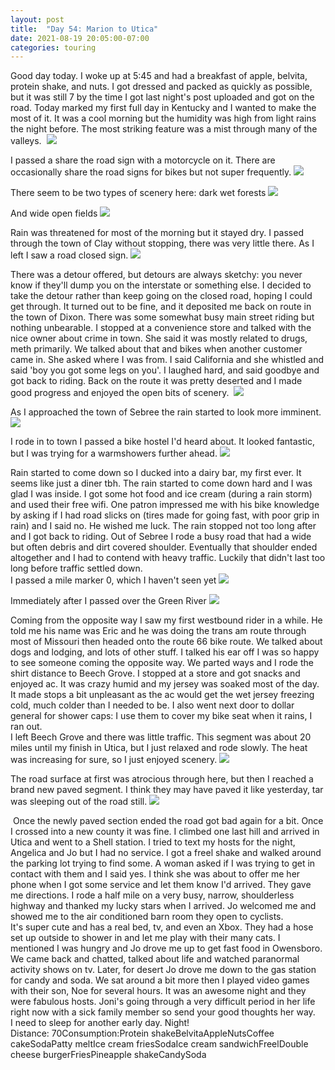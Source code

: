 ```yaml
---
layout: post
title:  "Day 54: Marion to Utica"
date: 2021-08-19 20:05:00-07:00
categories: touring
---
```

Good day today. I woke up at 5:45 and had a breakfast of apple, belvita, protein shake, and nuts. I got dressed and packed as quickly as possible, but it was still 7 by the time I got last night's post uploaded and got on the road. Today marked my first full day in Kentucky and I wanted to make the most of it. It was a cool morning but the humidity was high from light rains the night before. The most striking feature was a mist through many of the valleys. 
[![](https://lh3.googleusercontent.com/-YcKwDkkc4L0/YR8cCz9DprI/AAAAAAAAWek/L1Ib1dAlaqA--iBo_ewU6mXg_zvdvt1NACLcBGAsYHQ/s1600/1629428734095768-0.png)](https://lh3.googleusercontent.com/-YcKwDkkc4L0/YR8cCz9DprI/AAAAAAAAWek/L1Ib1dAlaqA--iBo_ewU6mXg_zvdvt1NACLcBGAsYHQ/s1600/1629428734095768-0.png)
  
I passed a share the road sign with a motorcycle on it. There are occasionally share the road signs for bikes but not super frequently.
[![](https://lh3.googleusercontent.com/-rQEpaXWi250/YR8b_D7_xxI/AAAAAAAAWeg/AGX12PlZL141nv8MSs29EL33NLBtodNzACLcBGAsYHQ/s1600/1629428729703377-1.png)](https://lh3.googleusercontent.com/-rQEpaXWi250/YR8b_D7_xxI/AAAAAAAAWeg/AGX12PlZL141nv8MSs29EL33NLBtodNzACLcBGAsYHQ/s1600/1629428729703377-1.png)
  
There seem to be two types of scenery here: dark wet forests
[![](https://lh3.googleusercontent.com/-GgMbM89LsPU/YR8b-JgceDI/AAAAAAAAWec/gEX_43-IPWIyMYSFOtwwTSlZ6Q-IDzQ4ACLcBGAsYHQ/s1600/1629428722783980-2.png)](https://lh3.googleusercontent.com/-GgMbM89LsPU/YR8b-JgceDI/AAAAAAAAWec/gEX_43-IPWIyMYSFOtwwTSlZ6Q-IDzQ4ACLcBGAsYHQ/s1600/1629428722783980-2.png)
  
And wide open fields
[![](https://lh3.googleusercontent.com/-8kJXJhw7OMs/YR8b8QlC4UI/AAAAAAAAWeY/IABkc98C5S0XFKW--aPt37mVjayg6lVyACLcBGAsYHQ/s1600/1629428718386745-3.png)](https://lh3.googleusercontent.com/-8kJXJhw7OMs/YR8b8QlC4UI/AAAAAAAAWeY/IABkc98C5S0XFKW--aPt37mVjayg6lVyACLcBGAsYHQ/s1600/1629428718386745-3.png)
  
Rain was threatened for most of the morning but it stayed dry. I passed through the town of Clay without stopping, there was very little there. As I left I saw a road closed sign.
[![](https://lh3.googleusercontent.com/-Pwci1U9Abbw/YR8b7HQd7mI/AAAAAAAAWeU/G-Ux09oFBTc0fqk3XhuHasOonFT933oDgCLcBGAsYHQ/s1600/1629428712925182-4.png)](https://lh3.googleusercontent.com/-Pwci1U9Abbw/YR8b7HQd7mI/AAAAAAAAWeU/G-Ux09oFBTc0fqk3XhuHasOonFT933oDgCLcBGAsYHQ/s1600/1629428712925182-4.png)
  
There was a detour offered, but detours are always sketchy: you never know if they'll dump you on the interstate or something else. I decided to take the detour rather than keep going on the closed road, hoping I could get through. It turned out to be fine, and it deposited me back on route in the town of Dixon. There was some somewhat busy main street riding but nothing unbearable. I stopped at a convenience store and talked with the nice owner about crime in town. She said it was mostly related to drugs, meth primarily. We talked about that and bikes when another customer came in. She asked where I was from. I said California and she whistled and said 'boy you got some legs on you'. I laughed hard, and said goodbye and got back to riding. Back on the route it was pretty deserted and I made good progress and enjoyed the open bits of scenery. 
[![](https://lh3.googleusercontent.com/-NDm-LVrviGk/YR8b5jKPaMI/AAAAAAAAWeQ/FWrkaneDahYD5p_oLqaw8UgCfSIDMHUjgCLcBGAsYHQ/s1600/1629428709052481-5.png)](https://lh3.googleusercontent.com/-NDm-LVrviGk/YR8b5jKPaMI/AAAAAAAAWeQ/FWrkaneDahYD5p_oLqaw8UgCfSIDMHUjgCLcBGAsYHQ/s1600/1629428709052481-5.png)
  
As I approached the town of Sebree the rain started to look more imminent. 
[![](https://lh3.googleusercontent.com/-zGf-dygvW5U/YR8b4TWphAI/AAAAAAAAWeM/2Zbto5-QnOQyoOGxDyx55TcCis0PK1_2ACLcBGAsYHQ/s1600/1629428703145011-6.png)](https://lh3.googleusercontent.com/-zGf-dygvW5U/YR8b4TWphAI/AAAAAAAAWeM/2Zbto5-QnOQyoOGxDyx55TcCis0PK1_2ACLcBGAsYHQ/s1600/1629428703145011-6.png)
  
I rode in to town I passed a bike hostel I'd heard about. It looked fantastic, but I was trying for a warmshowers further ahead.
[![](https://lh3.googleusercontent.com/-mTZNkC5IYB4/YR8b3XjxoEI/AAAAAAAAWeI/QqPmDwmREIQECuYWzdNTOWgJjy1YxN-OwCLcBGAsYHQ/s1600/1629428698668210-7.png)](https://lh3.googleusercontent.com/-mTZNkC5IYB4/YR8b3XjxoEI/AAAAAAAAWeI/QqPmDwmREIQECuYWzdNTOWgJjy1YxN-OwCLcBGAsYHQ/s1600/1629428698668210-7.png)
  
Rain started to come down so I ducked into a dairy bar, my first ever. It seems like just a diner tbh. The rain started to come down hard and I was glad I was inside. I got some hot food and ice cream (during a rain storm) and used their free wifi. One patron impressed me with his bike knowledge by asking if I had road slicks on (tires made for going fast, with poor grip in rain) and I said no. He wished me luck. The rain stopped not too long after and I got back to riding. Out of Sebree I rode a busy road that had a wide but often debris and dirt covered shoulder. Eventually that shoulder ended altogether and I had to contend with heavy traffic. Luckily that didn't last too long before traffic settled down.  
I passed a mile marker 0, which I haven't seen yet
[![](https://lh3.googleusercontent.com/-_iPTtbs93NM/YR8b2P4hhGI/AAAAAAAAWeE/E1aZc8pyaQ4C6UCcA79qTe_BYO8Bjf5QwCLcBGAsYHQ/s1600/1629428692580873-8.png)](https://lh3.googleusercontent.com/-_iPTtbs93NM/YR8b2P4hhGI/AAAAAAAAWeE/E1aZc8pyaQ4C6UCcA79qTe_BYO8Bjf5QwCLcBGAsYHQ/s1600/1629428692580873-8.png)
  
Immediately after I passed over the Green River
[![](https://lh3.googleusercontent.com/-u-CsHI2VX2A/YR8b0qUqKbI/AAAAAAAAWeA/ab9TjXf8pCsKdIIoTIyBH5aCWQtc6qvNwCLcBGAsYHQ/s1600/1629428687412596-9.png)](https://lh3.googleusercontent.com/-u-CsHI2VX2A/YR8b0qUqKbI/AAAAAAAAWeA/ab9TjXf8pCsKdIIoTIyBH5aCWQtc6qvNwCLcBGAsYHQ/s1600/1629428687412596-9.png)
  
Coming from the opposite way I saw my first westbound rider in a while. He told me his name was Eric and he was doing the trans am route through most of Missouri then headed onto the route 66 bike route. We talked about dogs and lodging, and lots of other stuff. I talked his ear off I was so happy to see someone coming the opposite way. We parted ways and I rode the shirt distance to Beech Grove. I stopped at a store and got snacks and enjoyed ac. It was crazy humid and my jersey was soaked most of the day. It made stops a bit unpleasant as the ac would get the wet jersey freezing cold, much colder than I needed to be. I also went next door to dollar general for shower caps: I use them to cover my bike seat when it rains, I ran out.   
I left Beech Grove and there was little traffic. This segment was about 20 miles until my finish in Utica, but I just relaxed and rode slowly. The heat was increasing for sure, so I just enjoyed scenery.
[![](https://lh3.googleusercontent.com/-S5WL_S26OeQ/YR8bzUm3p6I/AAAAAAAAWd8/SEEi_QGqHJ487CngzaZI1F8UCOdEKphcQCLcBGAsYHQ/s1600/1629428683605729-10.png)](https://lh3.googleusercontent.com/-S5WL_S26OeQ/YR8bzUm3p6I/AAAAAAAAWd8/SEEi_QGqHJ487CngzaZI1F8UCOdEKphcQCLcBGAsYHQ/s1600/1629428683605729-10.png)
  
The road surface at first was atrocious through here, but then I reached a brand new paved segment. I think they may have paved it like yesterday, tar was sleeping out of the road still.
[![](https://lh3.googleusercontent.com/-PwebFgfFrqc/YR8byDShjQI/AAAAAAAAWd4/OppydCztQXoKdfNHyT8PctchlFfQrvD8QCLcBGAsYHQ/s1600/1629428667405908-11.png)](https://lh3.googleusercontent.com/-PwebFgfFrqc/YR8byDShjQI/AAAAAAAAWd4/OppydCztQXoKdfNHyT8PctchlFfQrvD8QCLcBGAsYHQ/s1600/1629428667405908-11.png)
  
 Once the newly paved section ended the road got bad again for a bit. Once I crossed into a new county it was fine. I climbed one last hill and arrived in Utica and went to a Shell station. I tried to text my hosts for the night, Angelica and Jo but I had no service. I got a freel shake and walked around the parking lot trying to find some. A woman asked if I was trying to get in contact with them and I said yes. I think she was about to offer me her phone when I got some service and let them know I'd arrived. They gave me directions. I rode a half mile on a very busy, narrow, shoulderless highway and thanked my lucky stars when I arrived. Jo welcomed me and showed me to the air conditioned barn room they open to cyclists.  
It's super cute and has a real bed, tv, and even an Xbox. They had a hose set up outside to shower in and let me play with their many cats. I mentioned I was hungry and Jo drove me up to get fast food in Owensboro. We came back and chatted, talked about life and watched paranormal activity shows on tv. Later, for desert Jo drove me down to the gas station for candy and soda. We sat around a bit more then I played video games with their son, Noe for several hours. It was an awesome night and they were fabulous hosts. Joni's going through a very difficult period in her life right now with a sick family member so send your good thoughts her way.   
I need to sleep for another early day. Night!  
Distance: 70Consumption:Protein shakeBelvitaAppleNutsCoffee cakeSodaPatty meltIce cream friesSodaIce cream sandwichFreelDouble cheese burgerFriesPineapple shakeCandySoda  


